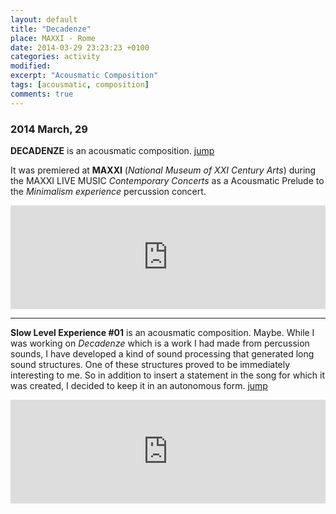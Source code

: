 ```yaml
---
layout: default
title: "Decadenze"
place: MAXXI - Rome
date: 2014-03-29 23:23:23 +0100
categories: activity
modified:
excerpt: "Acousmatic Composition"
tags: [acousmatic, composition]
comments: true
---
```


### 2014 March, 29

**DECADENZE** is an acousmatic composition. [jump](https://soundcloud.com/giuseppe-silvi/decadenze)

It was premiered at **MAXXI** (*National Museum of XXI Century Arts*) during the MAXXI LIVE MUSIC
*Contemporary Concerts* as a Acousmatic Prelude to the *Minimalism experience* percussion concert.

<iframe width="100%"
  height="166"
  scrolling="no"
  frameborder="no"
  src="https://w.soundcloud.com/player/?url=https%3A//api.soundcloud.com/tracks/142330312&amp;color=baff1e&amp;auto_play=false&amp;hide_related=false&amp;show_artwork=true">
</iframe>

---

**Slow Level Experience #01** is an acousmatic composition. Maybe. While I was working on *Decadenze* which is a work I had made from percussion sounds, I have developed a kind of sound processing that generated long sound structures. One of these structures proved to be immediately interesting to me. So in addition to insert a statement in the song for which it was created, I decided to keep it in an autonomous form. [jump](https://soundcloud.com/giuseppe-silvi/slow-level-experience-01)

<iframe
  width="100%"
  height="166"
  scrolling="no"
  frameborder="no"
  src="https://w.soundcloud.com/player/?url=https%3A//api.soundcloud.com/tracks/141828746&amp;color=baff1e&amp;auto_play=false&amp;hide_related=false&amp;show_artwork=true">
</iframe>

